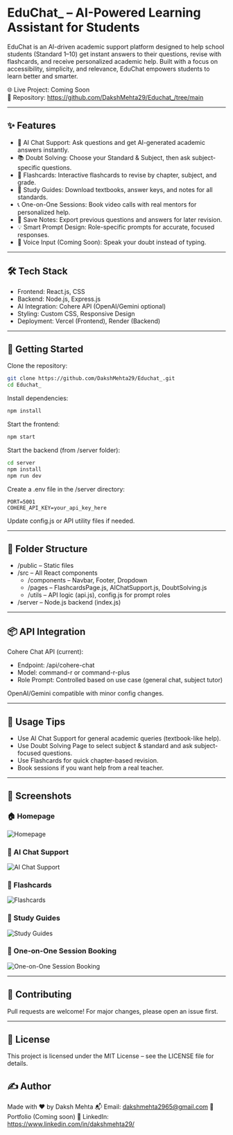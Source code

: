 
# EduChat_ – AI-Powered Learning Assistant for Students

EduChat is an AI-driven academic support platform designed to help school students (Standard 1–10) get instant answers to their questions, revise with flashcards, and receive personalized academic help. Built with a focus on accessibility, simplicity, and relevance, EduChat empowers students to learn better and smarter.

🌐 Live Project: Coming Soon  
🔗 Repository: https://github.com/DakshMehta29/Educhat_/tree/main

---

## ✨ Features

- 🤖 AI Chat Support: Ask questions and get AI-generated academic answers instantly.
- 📚 Doubt Solving: Choose your Standard & Subject, then ask subject-specific questions.
- 🧠 Flashcards: Interactive flashcards to revise by chapter, subject, and grade.
- 📄 Study Guides: Download textbooks, answer keys, and notes for all standards.
- 📞 One-on-One Sessions: Book video calls with real mentors for personalized help.
- 📩 Save Notes: Export previous questions and answers for later revision.
- 💡 Smart Prompt Design: Role-specific prompts for accurate, focused responses.
- 🎤 Voice Input (Coming Soon): Speak your doubt instead of typing.

---

## 🛠️ Tech Stack

- Frontend: React.js, CSS
- Backend: Node.js, Express.js
- AI Integration: Cohere API (OpenAI/Gemini optional)
- Styling: Custom CSS, Responsive Design
- Deployment: Vercel (Frontend), Render (Backend)

---

## 🚀 Getting Started

Clone the repository:

```bash
git clone https://github.com/DakshMehta29/Educhat_.git
cd Educhat_
```

Install dependencies:

```bash
npm install
```

Start the frontend:

```bash
npm start
```

Start the backend (from /server folder):

```bash
cd server
npm install
npm run dev
```

Create a .env file in the /server directory:

```
PORT=5001
COHERE_API_KEY=your_api_key_here
```

Update config.js or API utility files if needed.

---

## 🔧 Folder Structure

- /public – Static files
- /src – All React components
  - /components – Navbar, Footer, Dropdown
  - /pages – FlashcardsPage.js, AIChatSupport.js, DoubtSolving.js
  - /utils – API logic (api.js), config.js for prompt roles
- /server – Node.js backend (index.js)

---

## 📦 API Integration

Cohere Chat API (current):

- Endpoint: /api/cohere-chat
- Model: command-r or command-r-plus
- Role Prompt: Controlled based on use case (general chat, subject tutor)

OpenAI/Gemini compatible with minor config changes.

---

## 🧠 Usage Tips

- Use AI Chat Support for general academic queries (textbook-like help).
- Use Doubt Solving Page to select subject & standard and ask subject-focused questions.
- Use Flashcards for quick chapter-based revision.
- Book sessions if you want help from a real teacher.

---

## 📸 Screenshots

### 🏠 Homepage
![Homepage](https://raw.githubusercontent.com/DakshMehta29/Educhat_/main/UI%20screenshots/Homepage.png)

### 🤖 AI Chat Support
![AI Chat Support](https://raw.githubusercontent.com/DakshMehta29/Educhat_/main/UI%20screenshots/AI_chatSupport.png)

### 🧠 Flashcards
![Flashcards](https://raw.githubusercontent.com/DakshMehta29/Educhat_/main/UI%20screenshots/Flashcards.png)

### 📘 Study Guides
![Study Guides](https://raw.githubusercontent.com/DakshMehta29/Educhat_/main/UI%20screenshots/Study_Guides.png)

### 🎥 One-on-One Session Booking
![One-on-One Session Booking](https://raw.githubusercontent.com/DakshMehta29/Educhat_/main/UI%20screenshots/One-on-One_Sessionbooking.png)

---

## 🤝 Contributing

Pull requests are welcome! For major changes, please open an issue first.


---

## 📃 License

This project is licensed under the MIT License – see the LICENSE file for details.

## ✍️ Author

Made with ❤️ by Daksh Mehta
📬 Email: dakshmehta2965@gmail.com
🔗 Portfolio (Coming soon)
🔗 LinkedIn: https://www.linkedin.com/in/dakshmehta29/
